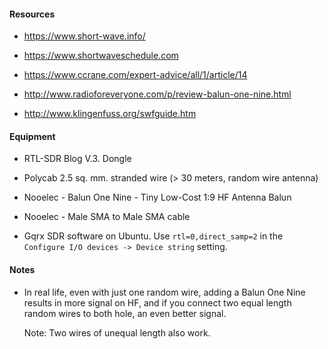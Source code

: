 #### Resources

* https://www.short-wave.info/

* https://www.shortwaveschedule.com

* https://www.ccrane.com/expert-advice/all/1/article/14

* http://www.radioforeveryone.com/p/review-balun-one-nine.html

* http://www.klingenfuss.org/swfguide.htm


#### Equipment

* RTL-SDR Blog V.3. Dongle

* Polycab 2.5 sq. mm. stranded wire (> 30 meters, random wire antenna)

* Nooelec - Balun One Nine - Tiny Low-Cost 1:9 HF Antenna Balun

* Nooelec - Male SMA to Male SMA cable

* Gqrx SDR software on Ubuntu. Use `rtl=0,direct_samp=2` in the `Configure I/O devices -> Device string` setting.


#### Notes


* In real life, even with just one random wire, adding a Balun One Nine results
  in more signal on HF, and if you connect two equal length random wires to
  both hole, an even better signal.

  Note: Two wires of unequal length also work.
